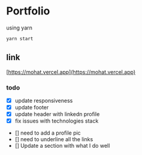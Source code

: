 # Portfolio

using yarn

```bash
yarn start
```

## link

[https://mohat.vercel.app](https://mohat.vercel.app)

### todo

- [x] update responsiveness
- [x] update footer
- [x] update header with linkedn profile
- [x] fix issues with technologies stack
- [] need to add a profile pic
- [] need to underline all the links
- [] Update a section with what I do well
